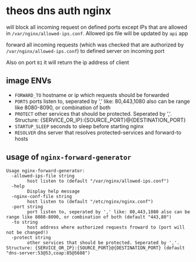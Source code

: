 # theos dns auth nginx
will block all incoming request on defined ports except IPs that are allowed in `/var/nginx/allowed-ips.conf`.
Allowed ips file will be updated by `api` app

forward all incoming requests (which was checked that are authorized by `/var/nginx/allowed-ips.conf`) to defined server on incoming port

Also on port `81` it will return the ip address of client

## image ENVs
- `FORWARD_TO` hostname or ip which requests should be forwarded
- `PORTS` ports listen to, seperated by ',' like: 80,443,1080 also can be range like 8080-8090, or combination of both
- `PROTECT` other services that should be protected. Seperated by ','. Structure: {SERVICE_OR_IP}:{SOURCE_PORT}@{DESTINATION_PORT}
- `STARTUP_SLEEP` seconds to sleep before starting nginx
- `RESOLVER` dns server that resolves protected-services and forward-to hosts

## usage of `nginx-forward-generator`

```
Usage nginx-forward-generator:
  -allowed-ips-file string
        host listen to (default "/var/nginx/allowed-ips.conf")
  -help
        Display help message
  -nginx-conf-file string
        host listen to (default "/etc/nginx/nginx.conf")
  -port string
        port listen to, seperated by ',' like: 80,443,1080 also can be range like 8080-8090, or combination of both (default "443,80")
  -to string
        host address where authorized requests froward to (port will not be changed!)
  -protect string
        other services that should be protected. Seperated by ','. Structure: {SERVICE_OR_IP}:{SOURCE_PORT}@{DESTINATION_PORT} (default "dns-server:53@53,coap:85@5688")
```